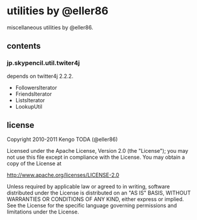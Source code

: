 utilities by @eller86
=====================
miscellaneous utilities by @eller86.


contents
--------
### jp.skypencil.util.twiter4j
depends on twitter4j 2.2.2.

 * FollowersIterator
 * FriendsIterator
 * ListsIterator
 * LookupUtil


license
-------
Copyright 2010-2011 Kengo TODA (@eller86)

Licensed under the Apache License, Version 2.0 (the "License");
you may not use this file except in compliance with the License.
You may obtain a copy of the License at

http://www.apache.org/licenses/LICENSE-2.0

Unless required by applicable law or agreed to in writing, software
distributed under the License is distributed on an "AS IS" BASIS,
WITHOUT WARRANTIES OR CONDITIONS OF ANY KIND, either express or implied.
See the License for the specific language governing permissions and
limitations under the License.
